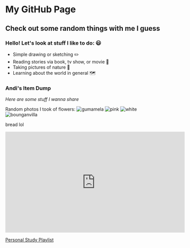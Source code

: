 # My GitHub Page
## Check out some random things with me I guess

### **Hello! Let's look at stuff I like to do:** 😃
- Simple drawing or sketching ✏️
- Reading stories via book, tv show, or movie 📖
- Taking pictures of nature 🥬
- Learning about the world in general 🗺️

### Andi's Item Dump
*Here are some stuff I wanna share*

Random photos I took of flowers:
![gumamela](https://user-images.githubusercontent.com/118245646/202210037-ba23e202-d28c-4e31-932c-799300530dbe.jpg)
![pink](https://user-images.githubusercontent.com/118245646/202395814-faeb8d0c-4f16-4034-99e9-aca2b6f88b05.jpg)
![white](https://user-images.githubusercontent.com/118245646/202395890-a1a913be-82b1-4123-88ab-5bef09f06f6e.jpg)
![bounganvilla](https://user-images.githubusercontent.com/118245646/202395948-4c884ce1-72bf-4c52-8197-3271c6212dee.jpg)

bread lol
<iframe width="560" height="315" src="https://www.youtube.com/embed/q3WC-X7xDNo" title="YouTube video player" frameborder="0" allow="accelerometer; autoplay; clipboard-write; encrypted-media; gyroscope; picture-in-picture" allowfullscreen></iframe>

[Personal Study Playlist](https://www.youtube.com/playlist?list=PLcjemlHEEbxNgTgK0D-aIU8Eho2Wia-pT)
